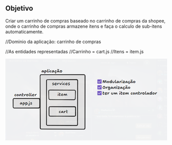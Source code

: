 ## Objetivo

Criar um carrinho de compras baseado no carrinho de compras da shopee, onde o carrinho de compras armazene itens e faça o calculo de sub-itens automaticamente.


//Dominio da aplicação: carrinho de compras

//As entidades representadas
//Carrinho = cart.js
//Itens = item.js

![alt text](image.png)
